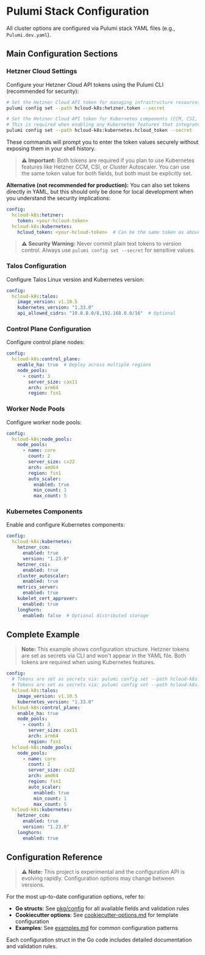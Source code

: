 # Pulumi Stack Configuration

All cluster options are configured via Pulumi stack YAML files (e.g., `Pulumi.dev.yaml`).

## Main Configuration Sections

### Hetzner Cloud Settings

Configure your Hetzner Cloud API tokens using the Pulumi CLI (recommended for security):

```sh
# Set the Hetzner Cloud API token for managing infrastructure resources
pulumi config set --path hcloud-k8s:hetzner.token --secret

# Set the Hetzner Cloud API token for Kubernetes components (CCM, CSI, Cluster Autoscaler)
# This is required when enabling any Kubernetes features that integrate with Hetzner Cloud
pulumi config set --path hcloud-k8s:kubernetes.hcloud_token --secret
```

These commands will prompt you to enter the token values securely without exposing them in your shell history.

> **⚠️ Important:** Both tokens are required if you plan to use Kubernetes features like Hetzner CCM, CSI, or Cluster Autoscaler. You can use the same token value for both fields, but both must be explicitly set.

**Alternative (not recommended for production):** You can also set tokens directly in YAML, but this should only be done for local development when you understand the security implications:

```yaml
config:
  hcloud-k8s:hetzner:
    token: <your-hcloud-token>
  hcloud-k8s:kubernetes:
    hcloud_token: <your-hcloud-token>  # Can be the same token as above
```

> **⚠️ Security Warning:** Never commit plain text tokens to version control. Always use `pulumi config set --secret` for sensitive values.

### Talos Configuration

Configure Talos Linux version and Kubernetes version:

```yaml
config:
  hcloud-k8s:talos:
    image_version: v1.10.5
    kubernetes_version: "1.33.0"
    api_allowed_cidrs: "10.0.0.0/8,192.168.0.0/16"  # Optional
```

### Control Plane Configuration

Configure control plane nodes:

```yaml
config:
  hcloud-k8s:control_plane:
    enable_ha: true  # Deploy across multiple regions
    node_pools:
      - count: 3
        server_size: cax11
        arch: arm64
        region: fsn1
```

### Worker Node Pools

Configure worker node pools:

```yaml
config:
  hcloud-k8s:node_pools:
    node_pools:
      - name: core
        count: 2
        server_size: cx22
        arch: amd64
        region: fsn1
        auto_scaler:
          enabled: true
          min_count: 1
          max_count: 5
```

### Kubernetes Components

Enable and configure Kubernetes components:

```yaml
config:
  hcloud-k8s:kubernetes:
    hetzner_ccm:
      enabled: true
      version: "1.23.0"
    hetzner_csi:
      enabled: true
    cluster_autoscaler:
      enabled: true
    metrics_server:
      enabled: true
    kubelet_cert_approver:
      enabled: true
    longhorn:
      enabled: false  # Optional distributed storage
```

## Complete Example

> **Note:** This example shows configuration structure. Hetzner tokens are set as secrets via CLI and won't appear in the YAML file. Both tokens are required when using Kubernetes features.

```yaml
config:
  # Tokens are set as secrets via: pulumi config set --path hcloud-k8s:hetzner.token --secret
  # Tokens are set as secrets via: pulumi config set --path hcloud-k8s:kubernetes.hcloud_token --secret
  hcloud-k8s:talos:
    image_version: v1.10.5
    kubernetes_version: "1.33.0"
  hcloud-k8s:control_plane:
    enable_ha: true
    node_pools:
      - count: 3
        server_size: cax11
        arch: arm64
        region: fsn1
  hcloud-k8s:node_pools:
    node_pools:
      - name: core
        count: 2
        server_size: cx22
        arch: amd64
        region: fsn1
        auto_scaler:
          enabled: true
          min_count: 1
          max_count: 5
  hcloud-k8s:kubernetes:
    hetzner_ccm:
      enabled: true
      version: "1.23.0"
    longhorn:
      enabled: true
```

## Configuration Reference

> **⚠️ Note:** This project is experimental and the configuration API is evolving rapidly. Configuration options may change between versions.

For the most up-to-date configuration options, refer to:

- **Go structs**: See [pkg/config](../pkg/config/) for all available fields and validation rules
- **Cookiecutter options**: See [cookiecutter-options.md](cookiecutter-options.md) for template configuration
- **Examples**: See [examples.md](examples.md) for common configuration patterns

Each configuration struct in the Go code includes detailed documentation and validation rules.
